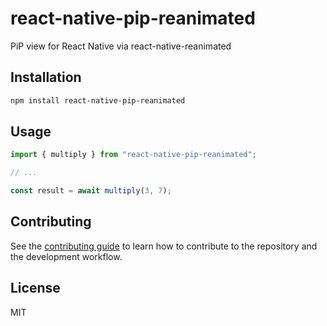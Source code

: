 # react-native-pip-reanimated

PiP view for React Native via react-native-reanimated

## Installation

```sh
npm install react-native-pip-reanimated
```

## Usage

```js
import { multiply } from "react-native-pip-reanimated";

// ...

const result = await multiply(3, 7);
```

## Contributing

See the [contributing guide](CONTRIBUTING.md) to learn how to contribute to the repository and the development workflow.

## License

MIT
